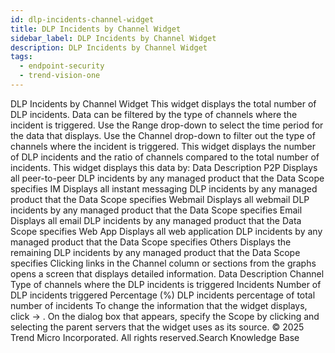 ```yaml
---
id: dlp-incidents-channel-widget
title: DLP Incidents by Channel Widget
sidebar_label: DLP Incidents by Channel Widget
description: DLP Incidents by Channel Widget
tags:
  - endpoint-security
  - trend-vision-one
---
```


 DLP Incidents by Channel Widget This widget displays the total number of DLP incidents. Data can be filtered by the type of channels where the incident is triggered. Use the Range drop-down to select the time period for the data that displays. Use the Channel drop-down to filter out the type of channels where the incident is triggered. This widget displays the number of DLP incidents and the ratio of channels compared to the total number of incidents. This widget displays this data by: Data Description P2P Displays all peer-to-peer DLP incidents by any managed product that the Data Scope specifies IM Displays all instant messaging DLP incidents by any managed product that the Data Scope specifies Webmail Displays all webmail DLP incidents by any managed product that the Data Scope specifies Email Displays all email DLP incidents by any managed product that the Data Scope specifies Web App Displays all web application DLP incidents by any managed product that the Data Scope specifies Others Displays the remaining DLP incidents by any managed product that the Data Scope specifies Clicking links in the Channel column or sections from the graphs opens a screen that displays detailed information. Data Description Channel Type of channels where the DLP incidents is triggered Incidents Number of DLP incidents triggered Percentage (%) DLP incidents percentage of total number of incidents To change the information that the widget displays, click → . On the dialog box that appears, specify the Scope by clicking and selecting the parent servers that the widget uses as its source. © 2025 Trend Micro Incorporated. All rights reserved.Search Knowledge Base